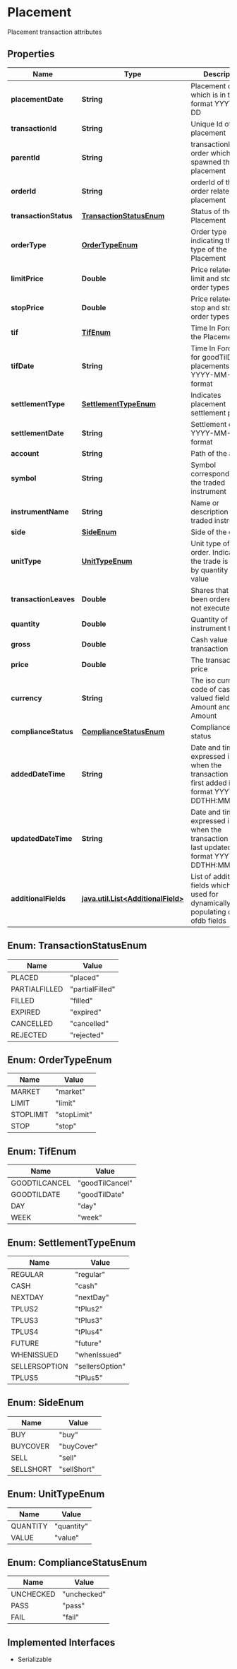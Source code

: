 

# Placement

Placement transaction attributes

## Properties

Name | Type | Description | Notes
------------ | ------------- | ------------- | -------------
**placementDate** | **String** | Placement date which is in the format YYYY-MM-DD | 
**transactionId** | **String** | Unique Id of the placement | 
**parentId** | **String** | transactionId of the order which spawned this placement |  [optional]
**orderId** | **String** | orderId of the order related to this placement |  [optional]
**transactionStatus** | [**TransactionStatusEnum**](#TransactionStatusEnum) | Status of the Placement | 
**orderType** | [**OrderTypeEnum**](#OrderTypeEnum) | Order type indicating the price type of the Placement |  [optional]
**limitPrice** | **Double** | Price related to limit and stopLimit order types |  [optional]
**stopPrice** | **Double** | Price related to stop and stopLimit order types |  [optional]
**tif** | [**TifEnum**](#TifEnum) | Time In Force of the Placement |  [optional]
**tifDate** | **String** | Time In Force date for goodTilDate placements in YYYY-MM-DD format |  [optional]
**settlementType** | [**SettlementTypeEnum**](#SettlementTypeEnum) | Indicates placement settlement period |  [optional]
**settlementDate** | **String** | Settlement date in YYYY-MM-DD format |  [optional]
**account** | **String** | Path of the account | 
**symbol** | **String** | Symbol corresponding to the traded instrument | 
**instrumentName** | **String** | Name or description of the traded instrument | 
**side** | [**SideEnum**](#SideEnum) | Side of the order | 
**unitType** | [**UnitTypeEnum**](#UnitTypeEnum) | Unit type of the order. Indicates if the trade is driven by quantity or value | 
**transactionLeaves** | **Double** | Shares that have been ordered and not executed |  [optional]
**quantity** | **Double** | Quantity of the instrument traded | 
**gross** | **Double** | Cash value of the transaction | 
**price** | **Double** | The transaction price |  [optional]
**currency** | **String** | The iso currency code of cash valued fields, Net Amount and Gross Amount | 
**complianceStatus** | [**ComplianceStatusEnum**](#ComplianceStatusEnum) | Compliance check status |  [optional]
**addedDateTime** | **String** | Date and time expressed in UTC when the transaction was first added in the format YYYY-MM-DDTHH:MM:SS.FFF |  [optional]
**updatedDateTime** | **String** | Date and time expressed in UTC when the transaction was last updated in the format YYYY-MM-DDTHH:MM:SS.FFF |  [optional]
**additionalFields** | [**java.util.List&lt;AdditionalField&gt;**](AdditionalField.md) | List of additional fields which can be used for dynamically populating other ofdb fields |  [optional]



## Enum: TransactionStatusEnum

Name | Value
---- | -----
PLACED | &quot;placed&quot;
PARTIALFILLED | &quot;partialFilled&quot;
FILLED | &quot;filled&quot;
EXPIRED | &quot;expired&quot;
CANCELLED | &quot;cancelled&quot;
REJECTED | &quot;rejected&quot;



## Enum: OrderTypeEnum

Name | Value
---- | -----
MARKET | &quot;market&quot;
LIMIT | &quot;limit&quot;
STOPLIMIT | &quot;stopLimit&quot;
STOP | &quot;stop&quot;



## Enum: TifEnum

Name | Value
---- | -----
GOODTILCANCEL | &quot;goodTilCancel&quot;
GOODTILDATE | &quot;goodTilDate&quot;
DAY | &quot;day&quot;
WEEK | &quot;week&quot;



## Enum: SettlementTypeEnum

Name | Value
---- | -----
REGULAR | &quot;regular&quot;
CASH | &quot;cash&quot;
NEXTDAY | &quot;nextDay&quot;
TPLUS2 | &quot;tPlus2&quot;
TPLUS3 | &quot;tPlus3&quot;
TPLUS4 | &quot;tPlus4&quot;
FUTURE | &quot;future&quot;
WHENISSUED | &quot;whenIssued&quot;
SELLERSOPTION | &quot;sellersOption&quot;
TPLUS5 | &quot;tPlus5&quot;



## Enum: SideEnum

Name | Value
---- | -----
BUY | &quot;buy&quot;
BUYCOVER | &quot;buyCover&quot;
SELL | &quot;sell&quot;
SELLSHORT | &quot;sellShort&quot;



## Enum: UnitTypeEnum

Name | Value
---- | -----
QUANTITY | &quot;quantity&quot;
VALUE | &quot;value&quot;



## Enum: ComplianceStatusEnum

Name | Value
---- | -----
UNCHECKED | &quot;unchecked&quot;
PASS | &quot;pass&quot;
FAIL | &quot;fail&quot;


## Implemented Interfaces

* Serializable


